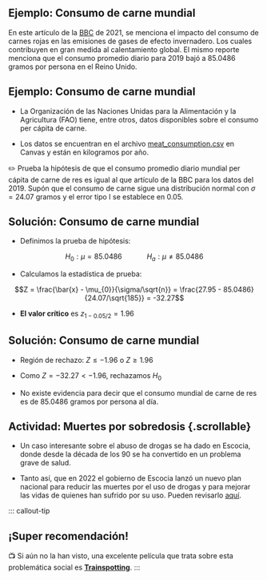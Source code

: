 ## Ejemplo: Consumo de carne mundial

En este artículo de la [BBC](https://www.bbc.com/newsadfgafgfg) de 2021, se menciona el impacto del consumo de carnes rojas en las emisiones de gases de efecto invernadero. Los cuales contribuyen en gran medida al calentamiento global. El mismo reporte menciona que el consumo promedio diario para 2019 bajó a 85.0486 gramos por persona en el Reino Unido.

## Ejemplo: Consumo de carne mundial

-   La Organización de las Naciones Unidas para la Alimentación y la Agricultura (FAO) tiene, entre otros, datos disponibles sobre el consumo per cápita de carne.

-   Los datos se encuentran en el archivo [meat_consumption.csv](https://es.wikipedia.org/wiki/Trainspotting) en Canvas y están en kilogramos por año.

✏️ Prueba la hipótesis de que el consumo promedio diario mundial per cápita de carne de res es igual al que artículo de la BBC para los datos del 2019. Supón que el consumo de carne sigue una distribución normal con $\sigma = 24.07$ gramos y el error tipo I se establece en 0.05.

## Solución: Consumo de carne mundial

- Definimos la prueba de hipótesis:

$$H_{0}: \mu = 85.0486 \quad \quad \quad H_{a}: \mu \neq 85.0486$$

- Calculamos la estadística de prueba:

$$Z = \frac{\bar{x} - \mu_{0}}{\sigma/\sqrt{n}} = \frac{27.95 - 85.0486}{24.07/\sqrt{185}} = -32.27$$

- **El valor crítico** es $z_{1 - 0.05/2} = 1.96$

## Solución: Consumo de carne mundial

-   Región de rechazo: $Z \leq -1.96$ o $Z \geq 1.96$

-   Como $Z = -32.27 < -1.96$, rechazamos $H_{0}$

-   No existe evidencia para decir que el consumo mundial de carne de res es de 85.0486 gramos por persona al día.


## Actividad: Muertes por sobredosis {.scrollable}

-   Un caso interesante sobre el abuso de drogas se ha dado en Escocia, donde desde la década de los 90 se ha convertido en un problema grave de salud.

-   Tanto así, que en 2022 el gobierno de Escocia lanzó un nuevo plan nacional para reducir las muertes por el uso de drogas y para mejorar las vidas de quienes han sufrido por su uso. Pueden revisarlo [aquí](https://www.gov.scot/publications/national-drugs-mission-plan-2022-2026/pages/3/).

::: callout-tip
## ¡Super recomendación!
📺 Si aún no la han visto, una excelente película que trata sobre esta problemática social es [**Trainspotting**](https://es.wikipedia.org/wiki/Trainspotting).
:::

